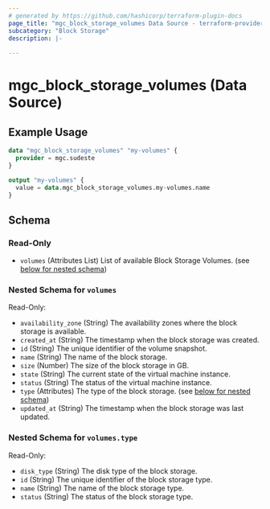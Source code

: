 ```yaml
---
# generated by https://github.com/hashicorp/terraform-plugin-docs
page_title: "mgc_block_storage_volumes Data Source - terraform-provider-mgc"
subcategory: "Block Storage"
description: |-
  
---
```


# mgc_block_storage_volumes (Data Source)



## Example Usage

```terraform
data "mgc_block_storage_volumes" "my-volumes" {
  provider = mgc.sudeste
}

output "my-volumes" {
  value = data.mgc_block_storage_volumes.my-volumes.name
}
```

<!-- schema generated by tfplugindocs -->
## Schema

### Read-Only

- `volumes` (Attributes List) List of available Block Storage Volumes. (see [below for nested schema](#nestedatt--volumes))

<a id="nestedatt--volumes"></a>
### Nested Schema for `volumes`

Read-Only:

- `availability_zone` (String) The availability zones where the block storage is available.
- `created_at` (String) The timestamp when the block storage was created.
- `id` (String) The unique identifier of the volume snapshot.
- `name` (String) The name of the block storage.
- `size` (Number) The size of the block storage in GB.
- `state` (String) The current state of the virtual machine instance.
- `status` (String) The status of the virtual machine instance.
- `type` (Attributes) The type of the block storage. (see [below for nested schema](#nestedatt--volumes--type))
- `updated_at` (String) The timestamp when the block storage was last updated.

<a id="nestedatt--volumes--type"></a>
### Nested Schema for `volumes.type`

Read-Only:

- `disk_type` (String) The disk type of the block storage.
- `id` (String) The unique identifier of the block storage type.
- `name` (String) The name of the block storage type.
- `status` (String) The status of the block storage type.
